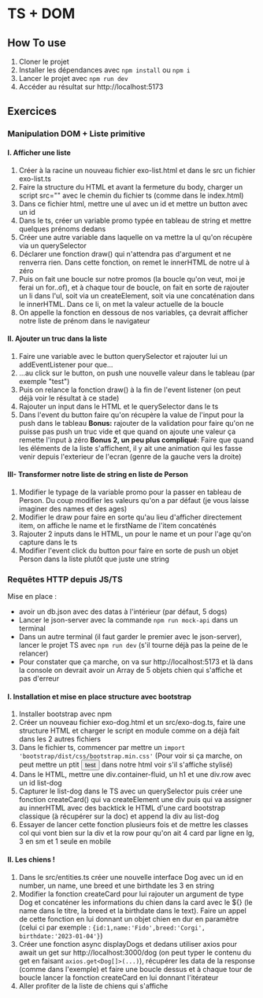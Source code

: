 # TS + DOM

## How To use
1. Cloner le projet
2. Installer les dépendances avec `npm install` ou `npm i`
3. Lancer le projet avec `npm run dev`
4. Accéder au résultat sur http://localhost:5173

## Exercices
### Manipulation DOM + Liste primitive
#### I. Afficher une liste
1. Créer à la racine un nouveau fichier exo-list.html et dans le src un fichier exo-list.ts
2. Faire la structure du HTML et avant la fermeture du body, charger un script src="" avec le chemin du fichier ts (comme dans le index.html)
3. Dans ce fichier html, mettre une ul avec un id et mettre un button avec un id
4. Dans le ts, créer un variable promo typée en tableau de string et mettre quelques prénoms dedans
5. Créer une autre variable dans laquelle on va mettre la ul qu'on récupère via un querySelector
6. Déclarer une fonction draw() qui n'attendra pas d'argument et ne renverra rien. Dans cette fonction, on remet le innerHTML de notre ul à zéro
7. Puis on fait une boucle sur notre promos (la boucle qu'on veut, moi je ferai un for..of), et à chaque tour de boucle, on fait en sorte de rajouter un li dans l'ul, soit via un createElement, soit via une concaténation dans le innerHTML. Dans ce li, on met la valeur actuelle de la boucle
8. On appelle la fonction en dessous de nos variables, ça devrait afficher notre liste de prénom dans le navigateur
#### II. Ajouter un truc dans la liste
1. Faire une variable avec le button querySelector et rajouter lui un addEventListener pour que...
2. ...au click sur le button, on push une nouvelle valeur dans le tableau (par exemple "test")
3. Puis on relance la fonction draw() à la fin de l'event listener (on peut déjà voir le résultat à ce stade)
4. Rajouter un input dans le HTML et le querySelector dans le ts
5. Dans l'event du button faire qu'on récupère la value de l'input pour la push dans le tableau
**Bonus:** rajouter de la validation pour faire qu'on ne puisse pas push un truc vide et que quand on ajoute une valeur ça remette l'input à zéro
**Bonus 2, un peu plus compliqué**: Faire que quand les éléments de la liste s'affichent, il y ait une animation qui les fasse venir depuis l'exterieur de l'ecran (genre de la gauche vers la droite)

#### III- Transformer notre liste de string en liste de Person
1. Modifier le typage de la variable promo pour la passer en tableau de Person. Du coup modifier les valeurs qu'on a par défaut (je vous laisse imaginer des names et des ages)
2. Modifier le draw pour faire en sorte qu'au lieu d'afficher directement item, on affiche le name et le firstName de l'item concaténés
3. Rajouter 2 inputs dans le HTML, un pour le name et un pour l'age qu'on capture dans le ts
4. Modifier l'event click du button pour faire en sorte de push un objet Person dans la liste plutôt que juste une string

### Requêtes HTTP depuis JS/TS
Mise en place : 
* avoir un db.json avec des datas à l'intérieur (par défaut, 5 dogs)
* Lancer le json-server avec la commande `npm run mock-api` dans un terminal
* Dans un autre terminal (il faut garder le premier avec le json-server), lancer le projet TS avec `npm run dev` (s'il tourne déjà pas la peine de le relancer)
* Pour constater que ça marche, on va sur http://localhost:5173 et là dans la console on devrait avoir un Array de 5 objets chien qui s'affiche et pas d'erreur

#### I. Installation et mise en place structure avec bootstrap
1. Installer bootstrap avec npm
2. Créer un nouveau fichier exo-dog.html et un src/exo-dog.ts, faire une structure HTML et charger le script en module comme on a déjà fait dans les 2 autres fichiers
3. Dans le fichier ts, commencer par mettre un `import 'bootstrap/dist/css/bootstrap.min.css'` (Pour voir si ça marche, on peut mettre un ptit <button class="btn btn-primary">test</button> dans notre html voir s'il s'affiche stylisé)
4. Dans le HTML, mettre une div.container-fluid, un h1 et une div.row avec un id list-dog
5. Capturer le list-dog dans le TS avec un querySelector puis créer une fonction createCard() qui va createElement une div puis qui va assigner au innerHTML avec des backtick le HTML d'une card bootstrap classique (à récupérer sur la doc) et append la div au list-dog
6. Essayer de lancer cette fonction plusieurs fois et de mettre les classes col qui vont bien sur la div et la row pour qu'on ait 4 card par ligne en lg, 3 en sm et 1 seule en mobile

#### II. Les chiens !
1. Dans le src/entities.ts créer une nouvelle interface Dog avec un id en number, un name, une breed et une birthdate les 3 en string
2. Modifier la fonction createCard pour lui rajouter un argument de type Dog et concaténer les informations du chien dans la card avec le ${} (le name dans le titre, la breed et la birthdate dans le text). Faire un appel de cette fonction en lui donnant un objet chien en dur en paramètre (celui ci par exemple : `{id:1,name:'Fido',breed:'Corgi', birthdate:'2023-01-04'}`)
3. Créer une fonction async displayDogs et dedans utiliser axios pour await un get sur http://localhost:3000/dog (on peut typer le contenu du get en faisant `axios.get<Dog[]>(...)`), récupérer les data de la response (comme dans l'exemple) et faire une boucle dessus et à chaque tour de boucle lancer la fonction createCard en lui donnant l'itérateur
4. Aller profiter de la liste de chiens qui s'affiche